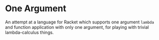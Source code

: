 # One Argument

An attempt at a language for Racket which supports one argument
`lambda` and function application with only one argument, for playing
with trivial lambda-calculus things.